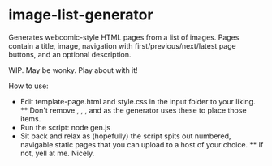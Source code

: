 # image-list-generator
Generates webcomic-style HTML pages from a list of images. Pages contain a title, image, navigation with first/previous/next/latest page buttons, and an optional description.

WIP. May be wonky. Play about with it!

How to use:
* Edit template-page.html and style.css in the input folder to your liking.
** Don't remove <!-- IMG -->, <!-- PREVIOUS -->, <!-- NEXT -->, <!-- LATEST --> and <!-- DESC --> as the generator uses these to place those items.
* Run the script: node gen.js
* Sit back and relax as (hopefully) the script spits out numbered, navigable static pages that you can upload to a host of your choice.
** If not, yell at me. Nicely.
